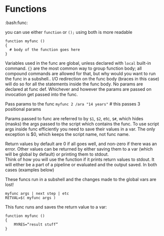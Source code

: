 # Functions
:bash:func:

you can use either `function` or `();`
using both is more readable
```
function myfunc ()
{
  # body of the function goes here
}
```
Variables used in the func are global, unless declared with `local` built-in command.
`{}` are the most common way to group function body; all compound commands are allowed for that, but why would you want to run the func in a subshell..
I/O redirection on the func body (braces in this case) will do so for all the statements inside the func body.
No params are declared at func def. Whichever and however the params are passed on invocation get passed into the func.

Pass params to the func
`myfunc 2 /ara "14 years"`  # this passes 3 positional params

Params passed to func are referred to by `$1`, `$2`, etc, `$#`, which hides (masks) the args passed to the script which contains the func. To use script args inside func efficiently you need to save their values in a var. The only exception is $0, which keeps the script name, not func name.

Return values by default are 0 if all goes well, and non-zero if there was an error. Other values can be returned by either saving them to a var (which will be global by default) or printing them to stdout.  
Think of how you will use the function if it prints return values to stdout. It will either be a part of a pipeline or evaluated and the output saved. In both cases (examples below)

These funcs run in a subshell and the changes made to the global vars are lost!
```
myfunc args | next step | etc
RETVAL=$( myfunc args )
```

This func runs and saves the return value to a var:
```
function myfunc ()
{
    MYRES=“result stuff”
}
```

